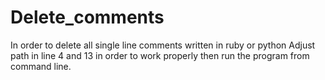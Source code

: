 # Delete_comments
In order to delete all single line comments written in ruby or python
Adjust path in line 4 and 13 in order to work properly then run the program from command line.
